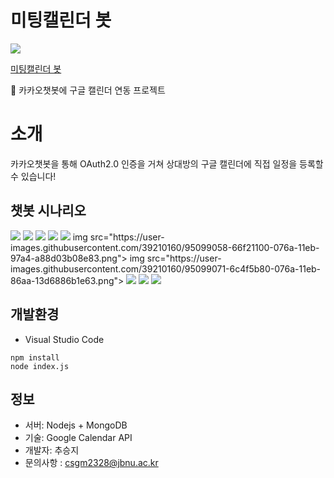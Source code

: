 미팅캘린더 봇
=============
<img src="https://user-images.githubusercontent.com/39210160/95098634-e6331500-0769-11eb-9e32-5eae65ea2f0f.JPG">

[미팅캘린더 봇](https://pf.kakao.com/_LDycT, "카카오톡 채널")

💬 카카오챗봇에 구글 캘린더 연동 프로젝트

# 소개
카카오챗봇을 통해 OAuth2.0 인증을 거쳐 상대방의 구글 캘린더에 직접 일정을 등록할 수 있습니다!


## 챗봇 시나리오

<img src="https://user-images.githubusercontent.com/39210160/95098862-2d210a80-076a-11eb-87f8-4cf125fbe60f.png">
<img src="https://user-images.githubusercontent.com/39210160/95098944-475ae880-076a-11eb-883d-384fdd3b0a66.png">
<img src="https://user-images.githubusercontent.com/39210160/95099017-59d52200-076a-11eb-878c-960f087425af.png">
<img src="https://user-images.githubusercontent.com/39210160/95099035-5f326c80-076a-11eb-8aff-a8c815823ff9.png">
<img src="https://user-images.githubusercontent.com/39210160/95099045-635e8a00-076a-11eb-9fd6-3436628539d5.png">
img src="https://user-images.githubusercontent.com/39210160/95099058-66f21100-076a-11eb-97a4-a88d03b08e83.png">
img src="https://user-images.githubusercontent.com/39210160/95099071-6c4f5b80-076a-11eb-86aa-13d6886b1e63.png">
<img src="https://user-images.githubusercontent.com/39210160/95099081-6e191f00-076a-11eb-9eb8-afd6ad1dec68.png">
<img src="https://user-images.githubusercontent.com/39210160/95099113-7a04e100-076a-11eb-9f0b-7d197e78e4a3.png">
<img src="https://user-images.githubusercontent.com/39210160/95099129-7cffd180-076a-11eb-9469-e90404e71685.png">


## 개발환경
- Visual Studio Code
 ```
npm install
node index.js
```

## 정보
- 서버: Nodejs + MongoDB
- 기술: Google Calendar API
- 개발자: 추승지
- 문의사항 : csgm2328@jbnu.ac.kr

